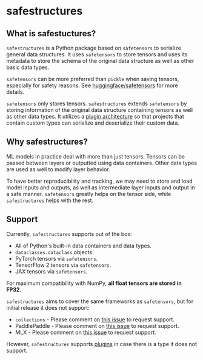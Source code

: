 # safestructures

## What is safestuctures?
`safestructures` is a Python package based on `safetensors` to serialize general data structures. It uses `safetensors` to store tensors and uses its metadata to store the schema of the original data structure as well as other basic data types.

`safetensors` can be more preferred than `pickle` when saving tensors, especially for safety reasons. See [huggingface/safetensors](https://github.com/huggingface/safetensors) for more details.

`safetensors` only stores tensors. `safestructures` extends `safetensors` by storing information of the original data structure containing tensors as well as other data types. It utilizes a [plugin architecture](./plugins_guide.md) so that projects that contain custom types can serialize and deserialize their custom data.

## Why safestructures?
ML models in practice deal with more than just tensors. Tensors can be passed between layers or outputted using data containers. Other data types are used as well to modify layer behavior.

To have better reproducibility and tracking, we may need to store and load model inputs and outputs, as well as intermediate layer inputs and output in a safe manner. `safetensors` greatly helps on the tensor side, while `safestructures` helps with the rest.

## Support
Currently, `safestructures` supports out of the box:

* All of Python's built-in data containers and data types.
* `dataclasses.dataclass` objects.
* PyTorch tensors via `safetensors`.
* TensorFlow 2 tensors via `safetensors`.
* JAX tensors via `safetensors`.

For maximum compatibility with NumPy, **all float tensors are stored in FP32**.

`safestructures` aims to cover the same frameworks as `safetensors`, but for initial release it does not support:

* `collections` - Please comment on [this issue](https://github.com/rachthree/safestructures/issues/12) to request support.
* PaddlePaddle - Please comment on [this issue](https://github.com/rachthree/safestructures/issues/10) to request support.
* MLX - Please comment on [this issue](https://github.com/rachthree/safestructures/issues/9) to request support.

However, `safestructures` supports [plugins](./plugins_guide.md) in case there is a type it does not support.
